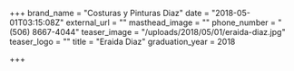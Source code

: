 +++
brand_name = "Costuras y Pinturas Diaz"
date = "2018-05-01T03:15:08Z"
external_url = ""
masthead_image = ""
phone_number = "(506) 8667-4044"
teaser_image = "/uploads/2018/05/01/eraida-diaz.jpg"
teaser_logo = ""
title = "Eraida Diaz"
graduation_year = 2018

+++

